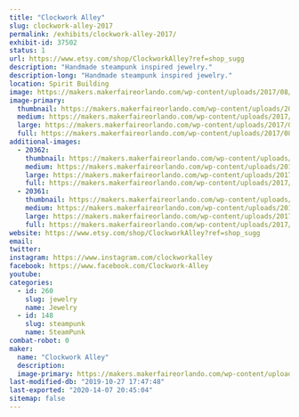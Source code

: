 ```yaml
---
title: "Clockwork Alley"
slug: clockwork-alley-2017
permalink: /exhibits/clockwork-alley-2017/
exhibit-id: 37502
status: 1
url: https://www.etsy.com/shop/ClockworkAlley?ref=shop_sugg
description: "Handmade steampunk inspired jewelry."
description-long: "Handmade steampunk inspired jewelry."
location: Spirit Building
image: https://makers.makerfaireorlando.com/wp-content/uploads/2017/08/DSC07522-1024x768.jpg
image-primary:
  thumbnail: https://makers.makerfaireorlando.com/wp-content/uploads/2017/08/DSC07522-150x150.jpg
  medium: https://makers.makerfaireorlando.com/wp-content/uploads/2017/08/DSC07522-300x225.jpg
  large: https://makers.makerfaireorlando.com/wp-content/uploads/2017/08/DSC07522-1024x768.jpg
  full: https://makers.makerfaireorlando.com/wp-content/uploads/2017/08/DSC07522.jpg
additional-images:
  - 20362:
    thumbnail: https://makers.makerfaireorlando.com/wp-content/uploads/2017/08/DSC08718-e1504717024606-150x150.jpg
    medium: https://makers.makerfaireorlando.com/wp-content/uploads/2017/08/DSC08718-e1504717024606-225x300.jpg
    large: https://makers.makerfaireorlando.com/wp-content/uploads/2017/08/DSC08718-e1504717024606-768x1024.jpg
    full: https://makers.makerfaireorlando.com/wp-content/uploads/2017/08/DSC08718-e1504717024606.jpg
  - 20361:
    thumbnail: https://makers.makerfaireorlando.com/wp-content/uploads/2017/08/DSC07842-150x150.jpg
    medium: https://makers.makerfaireorlando.com/wp-content/uploads/2017/08/DSC07842-300x225.jpg
    large: https://makers.makerfaireorlando.com/wp-content/uploads/2017/08/DSC07842-1024x768.jpg
    full: https://makers.makerfaireorlando.com/wp-content/uploads/2017/08/DSC07842.jpg
website: https://www.etsy.com/shop/ClockworkAlley?ref=shop_sugg
email: 
twitter: 
instagram: https://www.instagram.com/clockworkalley
facebook: https://www.facebook.com/Clockwork-Alley
youtube: 
categories:
  - id: 260
    slug: jewelry
    name: Jewelry
  - id: 148
    slug: steampunk
    name: SteamPunk
combat-robot: 0
maker:
  name: "Clockwork Alley"
  description:
  image-primary: https://makers.makerfaireorlando.com/wp-content/uploads/2017/08/logo.jpg
last-modified-db: "2019-10-27 17:47:48"
last-exported: "2020-14-07 20:45:04"
sitemap: false
---
```

